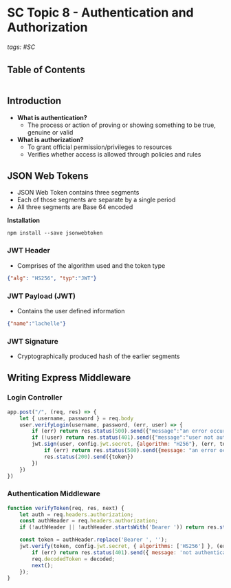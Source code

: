 # SC Topic 8 - Authentication and Authorization

###### tags: #SC 

## Table of Contents
```toc
```

## Introduction
- **What is authentication?**
	- The process or action of proving or showing something to be true, genuine or valid
- **What is authorization?**
	- To grant official permission/privileges to resources
	- Verifies whether access is allowed through policies and rules

## JSON Web Tokens
- JSON Web Token contains three segments
- Each of those segments are separate by a single period
- All three segments are Base 64 encoded

**Installation**
```
npm install --save jsonwebtoken
```

### JWT Header
- Comprises of the algorithm used and the token type
```json
{"alg": "HS256", "typ":"JWT"}
```

### JWT Payload (JWT)
- Contains the user defined information
```json
{"name":"lachelle"}
```

### JWT Signature
- Cryptographically produced hash of the earlier segments

## Writing Express Middleware
### Login Controller
```js
app.post("/", (req, res) => {
	let { username, password } = req.body
	user.verifyLogin(username, password, (err, user) => {
		if (err) return res.status(500).send({"message":"an error occurred"})
		if (!user) return res.status(401).send({"message":"user not authenticated"})
		jwt.sign(user, config.jwt.secret, {algorithm: "H256"}, (err, token) => {
			if (err) return res.status(500).send({message: "an error occurred"})
			res.status(200).send({token})
		})
	})
})
```

### Authentication Middleware
```js
function verifyToken(req, res, next) {
	let auth = req.headers.authorization;
    const authHeader = req.headers.authorization;
    if (!authHeader || !authHeader.startsWith('Bearer ')) return res.status(401).send({ message: 'not authenticated' });

    const token = authHeader.replace('Bearer ', '');
    jwt.verify(token, config.jwt.secret, { algorithms: ['HS256'] }, (err, decoded) => {
	    if (err) return res.status(401).send({ message: 'not authenticated' });
        req.decodedToken = decoded;
        next();
    });
}
```

